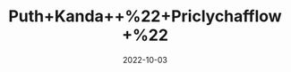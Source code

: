 ---
title: 'Puth+Kanda++%22+Priclychafflow+%22'
date: '2022-10-03' 
metatag: '' 
inventory: '0' 
draft: false 
# meta description 
shortDescripton: ''
description: 'Herb'
longdescription: ''
featured: True
# product Price
price: '20.0'
# Product Short Description
productID: 'B5AE9C83-9D24-ED11-9968-005056B3A416'
type: 'products'
category: 'Herb' 
thumnailproduct: 'https://eraconnect.blob.core.windows.net/product-images/aminsaddiquidawakhana/B5AE9C83-9D24-ED11-9968-005056B3A416.webp' 
images:
  - image: 'https://eraconnect.blob.core.windows.net/product-images/aminsaddiquidawakhana/B5AE9C83-9D24-ED11-9968-005056B3A416.webp'  
Variants:
---